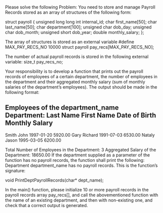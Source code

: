Please solve the following Problem:
You need to store and manage Payroll Records stored as an array of structures of the following form:

struct payroll {
unsigned long long int internal_id; char first_name[50];
char last_name[50];
char department[100];
      unsigned char dob_day;
      unsigned char dob_month;
      unsigned short dob_year;
      double monthly_salary;
};

The array of structures is stored as an external variable
#define MAX_PAY_RECS_NO 10000
struct payroll pay_recs[MAX_PAY_RECS_NO];

The number of actual payroll records is stored in the following external variable: 
size_t pay_recs_no;

Your responsibility is to develop a function that prints out the payroll records of employees of a certain department, the number of employees in the department and their aggregated monthly salary (sum of monthly salaries of the department’s employees). The output should be made in the following format:

Employees of the department_name Department:
Last Name  First Name   Date of Birth   Monthly Salary
---------------------------------------------------------
Smith      John         1997-01-20      5920.00
Gary       Richard      1991-07-03      6530.00
Nataly     Jason        1995-03-05      6200.00

Total Number of Employees in the Department: 3 
Aggregated Salary of the Department: 18650.00
If the department supplied as a parameter of the function has no payroll records, the function shall print the following:
Department department_name has no payroll records. 
This is the function’s signature:

void PrintDeptPayrollRecords(char* dept_name);

In the main() function, please initialize 10 or more payroll records in the payroll records array pay_recs[], and call the abovementioned function with the name of an existing department, and then with non-existing one, and check that a correct output is generated.
